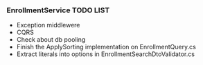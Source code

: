 ### EnrollmentService TODO LIST

- Exception middlewere
- CQRS
- Check about db pooling
- Finish the ApplySorting implementation on EnrollmentQuery.cs
- Extract literals into options in EnrollmentSearchDtoValidator.cs
